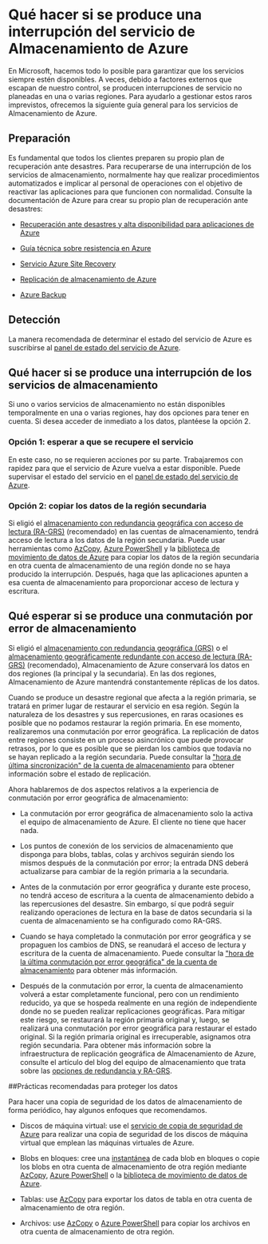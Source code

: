 <properties
    pageTitle="Qué hacer si se produce una interrupción del servicio de Almacenamiento de Azure | Microsoft Azure"
    description="Qué hacer si se produce una interrupción del servicio de Almacenamiento de Azure"
    services="storage"
    documentationCenter=".net"
    authors="robinsh"
    manager="carmonm"
    editor="tysonn"/>

<tags
    ms.service="storage"
    ms.workload="storage"
    ms.tgt_pltfrm="na"
    ms.devlang="dotnet"
    ms.topic="article"
    ms.date="08/03/2016"
    ms.author="robinsh"/>



# <a name="what-to-do-if-an-azure-storage-outage-occurs"></a>Qué hacer si se produce una interrupción del servicio de Almacenamiento de Azure

En Microsoft, hacemos todo lo posible para garantizar que los servicios siempre estén disponibles. A veces, debido a factores externos que escapan de nuestro control, se producen interrupciones de servicio no planeadas en una o varias regiones. Para ayudarlo a gestionar estos raros imprevistos, ofrecemos la siguiente guía general para los servicios de Almacenamiento de Azure.

## <a name="how-to-prepare"></a>Preparación 

Es fundamental que todos los clientes preparen su propio plan de recuperación ante desastres. Para recuperarse de una interrupción de los servicios de almacenamiento, normalmente hay que realizar procedimientos automatizados e implicar al personal de operaciones con el objetivo de reactivar las aplicaciones para que funcionen con normalidad. Consulte la documentación de Azure para crear su propio plan de recuperación ante desastres:

-   [Recuperación ante desastres y alta disponibilidad para aplicaciones de Azure](../resiliency/resiliency-disaster-recovery-high-availability-azure-applications.md)

-   [Guía técnica sobre resistencia en Azure](../resiliency/resiliency-technical-guidance.md)

-   [Servicio Azure Site Recovery](https://azure.microsoft.com/services/site-recovery/)

-   [Replicación de almacenamiento de Azure](storage-redundancy.md)

-   [Azure Backup](https://azure.microsoft.com/services/backup/)

## <a name="how-to-detect"></a>Detección 

La manera recomendada de determinar el estado del servicio de Azure es suscribirse al [panel de estado del servicio de Azure](https://azure.microsoft.com/status/).

## <a name="what-to-do-if-a-storage-outage-occurs"></a>Qué hacer si se produce una interrupción de los servicios de almacenamiento

Si uno o varios servicios de almacenamiento no están disponibles temporalmente en una o varias regiones, hay dos opciones para tener en cuenta. Si desea acceder de inmediato a los datos, plantéese la opción 2.

### <a name="option-1:-wait-for-recovery"></a>Opción 1: esperar a que se recupere el servicio

En este caso, no se requieren acciones por su parte. Trabajaremos con rapidez para que el servicio de Azure vuelva a estar disponible. Puede supervisar el estado del servicio en el [panel de estado del servicio de Azure](https://azure.microsoft.com/status/).

### <a name="option-2:-copy-data-from-secondary"></a>Opción 2: copiar los datos de la región secundaria

Si eligió el [almacenamiento con redundancia geográfica con acceso de lectura (RA-GRS)](storage-redundancy.md#read-access-geo-redundant-storage) (recomendado) en las cuentas de almacenamiento, tendrá acceso de lectura a los datos de la región secundaria. Puede usar herramientas como [AzCopy](storage-use-azcopy.md), [Azure PowerShell](storage-powershell-guide-full.md) y la [biblioteca de movimiento de datos de Azure](https://azure.microsoft.com/blog/introducing-azure-storage-data-movement-library-preview-2/) para copiar los datos de la región secundaria en otra cuenta de almacenamiento de una región donde no se haya producido la interrupción. Después, haga que las aplicaciones apunten a esa cuenta de almacenamiento para proporcionar acceso de lectura y escritura.

## <a name="what-to-expect-if-a-storage-failover-occurs"></a>Qué esperar si se produce una conmutación por error de almacenamiento

Si eligió el [almacenamiento con redundancia geográfica (GRS)](storage-redundancy.md#geo-redundant-storage) o el [almacenamiento geográficamente redundante con acceso de lectura (RA-GRS)](storage-redundancy.md#read-access-geo-redundant-storage) (recomendado), Almacenamiento de Azure conservará los datos en dos regiones (la principal y la secundaria). En las dos regiones, Almacenamiento de Azure mantendrá constantemente réplicas de los datos.

Cuando se produce un desastre regional que afecta a la región primaria, se tratará en primer lugar de restaurar el servicio en esa región. Según la naturaleza de los desastres y sus repercusiones, en raras ocasiones es posible que no podamos restaurar la región primaria. En ese momento, realizaremos una conmutación por error geográfica. La replicación de datos entre regiones consiste en un proceso asincrónico que puede provocar retrasos, por lo que es posible que se pierdan los cambios que todavía no se hayan replicado a la región secundaria. Puede consultar la ["hora de última sincronización" de la cuenta de almacenamiento](https://blogs.msdn.microsoft.com/windowsazurestorage/2013/12/11/windows-azure-storage-redundancy-options-and-read-access-geo-redundant-storage/) para obtener información sobre el estado de replicación.

Ahora hablaremos de dos aspectos relativos a la experiencia de conmutación por error geográfica de almacenamiento:

-   La conmutación por error geográfica de almacenamiento solo la activa el equipo de almacenamiento de Azure. El cliente no tiene que hacer nada.

-   Los puntos de conexión de los servicios de almacenamiento que disponga para blobs, tablas, colas y archivos seguirán siendo los mismos después de la conmutación por error; la entrada DNS deberá actualizarse para cambiar de la región primaria a la secundaria.

-   Antes de la conmutación por error geográfica y durante este proceso, no tendrá acceso de escritura a la cuenta de almacenamiento debido a las repercusiones del desastre. Sin embargo, sí que podrá seguir realizando operaciones de lectura en la base de datos secundaria si la cuenta de almacenamiento se ha configurado como RA-GRS.

-   Cuando se haya completado la conmutación por error geográfica y se propaguen los cambios de DNS, se reanudará el acceso de lectura y escritura de la cuenta de almacenamiento. Puede consultar la ["hora de la última conmutación por error geográfica" de la cuenta de almacenamiento](https://msdn.microsoft.com/library/azure/ee460802.aspx) para obtener más información.

-   Después de la conmutación por error, la cuenta de almacenamiento volverá a estar completamente funcional, pero con un rendimiento reducido, ya que se hospeda realmente en una región de independiente donde no se pueden realizar replicaciones geográficas. Para mitigar este riesgo, se restaurará la región primaria original y, luego, se realizará una conmutación por error geográfica para restaurar el estado original. Si la región primaria original es irrecuperable, asignamos otra región secundaria.
Para obtener más información sobre la infraestructura de replicación geográfica de Almacenamiento de Azure, consulte el artículo del blog del equipo de almacenamiento que trata sobre las [opciones de redundancia y RA-GRS](https://blogs.msdn.microsoft.com/windowsazurestorage/2013/12/11/windows-azure-storage-redundancy-options-and-read-access-geo-redundant-storage/).

##<a name="best-practices-for-protecting-your-data"></a>Prácticas recomendadas para proteger los datos

Para hacer una copia de seguridad de los datos de almacenamiento de forma periódico, hay algunos enfoques que recomendamos.

-   Discos de máquina virtual: use el [servicio de copia de seguridad de Azure](https://azure.microsoft.com/services/backup/) para realizar una copia de seguridad de los discos de máquina virtual que emplean las máquinas virtuales de Azure.

-   Blobs en bloques: cree una [instantánea](https://msdn.microsoft.com/library/azure/hh488361.aspx) de cada blob en bloques o copie los blobs en otra cuenta de almacenamiento de otra región mediante [AzCopy](storage-use-azcopy.md), [Azure PowerShell](storage-powershell-guide-full.md) o la [biblioteca de movimiento de datos de Azure](https://azure.microsoft.com/blog/introducing-azure-storage-data-movement-library-preview-2/).

-   Tablas: use [AzCopy](storage-use-azcopy.md) para exportar los datos de tabla en otra cuenta de almacenamiento de otra región.

-   Archivos: use [AzCopy](storage-use-azcopy.md) o [Azure PowerShell](storage-powershell-guide-full.md) para copiar los archivos en otra cuenta de almacenamiento de otra región.



<!--HONumber=Oct16_HO2-->



